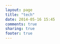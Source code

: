 ```yaml
---
layout: page
title: "tech"
date: 2014-05-16 15:45
comments: true
sharing: true
footer: true
---
```

